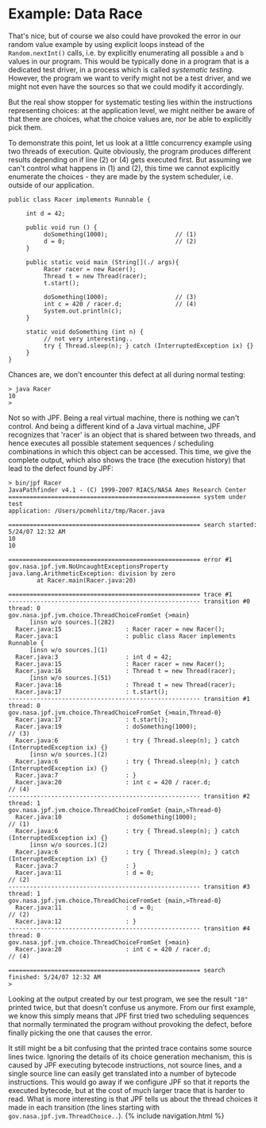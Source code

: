 # Example: Data Race #

That's nice, but of course we also could have provoked the error in our random value example by using explicit loops instead of the `Random.nextInt()` calls, i.e. by explicitly enumerating all possible `a` and `b` values in our program. This would be typically done in a program that is a dedicated test driver, in a process which is called *systematic testing*. However, the program we want to verify might not be a test driver, and we might not even have the sources so that we could modify it accordingly.

But the real show stopper for systematic testing lies within the instructions representing choices: at the application level, we might neither be aware of that there are choices, what the choice values are, nor be able to explicitly pick them.

To demonstrate this point, let us look at a little concurrency example using two threads of execution. Quite obviously, the program produces different results depending on if line (2) or (4) gets executed first. But assuming we can't control what happens in (1) and (2), this time we cannot explicitly enumerate the choices - they are made by the system scheduler, i.e. outside of our application.

~~~~~~~~ {.java}
public class Racer implements Runnable {
 
     int d = 42;
 
     public void run () {
          doSomething(1000);                   // (1)
          d = 0;                               // (2)
     }
 
     public static void main (String[](./ args){
          Racer racer = new Racer();
          Thread t = new Thread(racer);
          t.start();
 
          doSomething(1000);                   // (3)
          int c = 420 / racer.d;               // (4)
          System.out.println(c);
     }
 
     static void doSomething (int n) {
          // not very interesting..
          try { Thread.sleep(n); } catch (InterruptedException ix) {}
     }
}
~~~~~~~~

Chances are, we don't encounter this defect at all during normal testing:

~~~~~~~~ {.bash}
> java Racer
10
> 
~~~~~~~~

Not so with JPF. Being a real virtual machine, there is nothing we can't control. And being a different kind of a Java virtual machine, JPF recognizes that 'racer' is an object that is shared between two threads, and hence executes all possible statement sequences / scheduling combinations in which this object can be accessed. This time, we give the complete output, which also shows the trace (the execution history) that lead to the defect found by JPF:

~~~~~~~~ {.bash}
> bin/jpf Racer
JavaPathfinder v4.1 - (C) 1999-2007 RIACS/NASA Ames Research Center
====================================================== system under test
application: /Users/pcmehlitz/tmp/Racer.java

====================================================== search started: 5/24/07 12:32 AM
10
10

====================================================== error #1
gov.nasa.jpf.jvm.NoUncaughtExceptionsProperty
java.lang.ArithmeticException: division by zero
        at Racer.main(Racer.java:20)

====================================================== trace #1
------------------------------------------------------ transition #0 thread: 0
gov.nasa.jpf.jvm.choice.ThreadChoiceFromSet {>main}
      [insn w/o sources.](282)
  Racer.java:15                  : Racer racer = new Racer();
  Racer.java:1                   : public class Racer implements Runnable {
      [insn w/o sources.](1)
  Racer.java:3                   : int d = 42;
  Racer.java:15                  : Racer racer = new Racer();
  Racer.java:16                  : Thread t = new Thread(racer);
      [insn w/o sources.](51)
  Racer.java:16                  : Thread t = new Thread(racer);
  Racer.java:17                  : t.start();
------------------------------------------------------ transition #1 thread: 0
gov.nasa.jpf.jvm.choice.ThreadChoiceFromSet {>main,Thread-0}
  Racer.java:17                  : t.start();
  Racer.java:19                  : doSomething(1000);                   // (3)
  Racer.java:6                   : try { Thread.sleep(n); } catch (InterruptedException ix) {}
      [insn w/o sources.](2)
  Racer.java:6                   : try { Thread.sleep(n); } catch (InterruptedException ix) {}
  Racer.java:7                   : }
  Racer.java:20                  : int c = 420 / racer.d;               // (4)
------------------------------------------------------ transition #2 thread: 1
gov.nasa.jpf.jvm.choice.ThreadChoiceFromSet {main,>Thread-0}
  Racer.java:10                  : doSomething(1000);                   // (1)
  Racer.java:6                   : try { Thread.sleep(n); } catch (InterruptedException ix) {}
      [insn w/o sources.](2)
  Racer.java:6                   : try { Thread.sleep(n); } catch (InterruptedException ix) {}
  Racer.java:7                   : }
  Racer.java:11                  : d = 0;                               // (2)
------------------------------------------------------ transition #3 thread: 1
gov.nasa.jpf.jvm.choice.ThreadChoiceFromSet {main,>Thread-0}
  Racer.java:11                  : d = 0;                               // (2)
  Racer.java:12                  : }
------------------------------------------------------ transition #4 thread: 0
gov.nasa.jpf.jvm.choice.ThreadChoiceFromSet {>main}
  Racer.java:20                  : int c = 420 / racer.d;               // (4)

====================================================== search finished: 5/24/07 12:32 AM
>
~~~~~~~~

Looking at the output created by our test program, we see the result `"10"` printed twice, but that doesn't confuse us anymore. From our first example, we know this simply means that JPF first tried two scheduling sequences that normally terminated the program without provoking the defect, before finally picking the one that causes the error.

It still might be a bit confusing that the printed trace contains some source lines twice. Ignoring the details of its choice generation mechanism, this is caused by JPF executing bytecode instructions, not source lines, and a single source line can easily get translated into a number of bytecode instructions. This would go away if we configure JPF so that it reports the executed bytecode, but at the cost of much larger trace that is harder to read. What is more interesting is that JPF tells us about the thread choices it made in each transition (the lines starting with `gov.nasa.jpf.jvm.ThreadChoice..`).
{% include navigation.html %}
